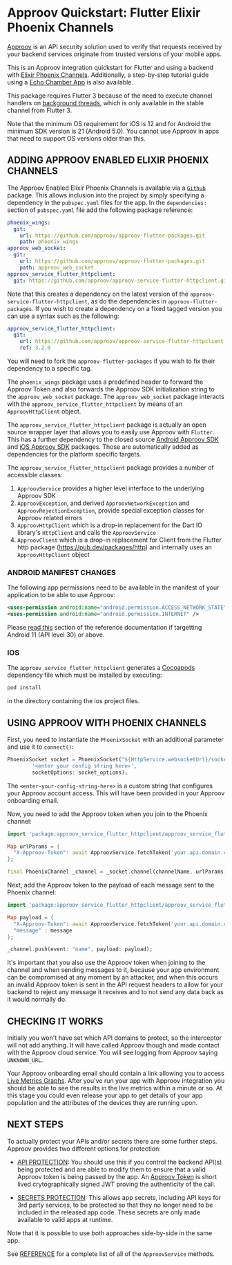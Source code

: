 # Approov Quickstart: Flutter Elixir Phoenix Channels

[Approov](https://approov.io) is an API security solution used to verify that requests received by your backend services originate from trusted versions of your mobile apps.

This is an Approov integration quickstart for Flutter and using a backend with [Elixir Phoenix Channels](https://hexdocs.pm/phoenix/channels.html). Additionally, a step-by-step tutorial guide using a [Echo Chamber App](https://github.com/approov/quickstart-flutter-elixir-phoenix-channels/blob/master/ECHO-CHAMBER-EXAMPLE.md) is also available.

This package requires Flutter 3 because of the need to execute channel handlers on [background threads](https://docs.flutter.dev/development/platform-integration/platform-channels?tab=ios-channel-objective-c-tab#executing-channel-handlers-on-background-threads), which is only available in the stable channel from Flutter 3.

Note that the minimum OS requirement for iOS is 12 and for Android the minimum SDK version is 21 (Android 5.0). You cannot use Approov in apps that need to support OS versions older than this.

## ADDING APPROOV ENABLED ELIXIR PHOENIX CHANNELS

The Approov Enabled Elixir Phoenix Channels is available via a [`Github`](https://github.com/approov/approov-flutter-packages.git) package. This allows inclusion into the project by simply specifying a dependency in the `pubspec.yaml` files for the app. In the `dependencies:` section of `pubspec.yaml` file add the following package reference:

```yaml
phoenix_wings:
  git:
    url: https://github.com/approov/approov-flutter-packages.git
    path: phoenix_wings
approov_web_socket:
  git:
    url: https://github.com/approov/approov-flutter-packages.git
    path: approov_web_socket
approov_service_flutter_httpclient:
  git: https://github.com/approov/approov-service-flutter-httpclient.git
```

Note that this creates a dependency on the latest version of the `approov-service-flutter-httpclient`, as do the dependencies in `approov-flutter-packages`. If you wish to create a dependency on a fixed tagged version you can use a syntax such as the following:

```yaml
approov_service_flutter_httpclient:
  git:
    url: https://github.com/approov/approov-service-flutter-httpclient.git
    ref: 3.2.0
```

You will need to fork the `approov-flutter-packages` if you wish to fix their dependency to a specific tag.

The `phoenix_wings` package uses a predefined header to forward the Approov Token and also forwards the Approov SDK initialization string to the `approov_web_socket` package. The `approov_web_socket` package interacts with the `approov_service_flutter_httpclient` by means of an `ApproovHttpClient` object.

The `approov_service_flutter_httpclient` package is actually an open source wrapper layer that allows you to easily use Approov with `Flutter`. This has a further dependency to the closed source [Android Approov SDK](https://github.com/approov/approov-android-sdk) and [iOS Approov SDK](https://github.com/approov/approov-ios-sdk) packages. Those are automatically added as dependencies for the platform specific targets.

The `approov_service_flutter_httpclient` package provides a number of accessible classes:

1. `ApproovService` provides a higher level interface to the underlying Approov SDK
2. `ApproovException`, and derived `ApproovNetworkException` and `ApproovRejectionException`, provide special exception classes for Approov related errors 
3. `ApproovHttpClient` which is a drop-in replacement for the Dart IO library's `HttpClient` and calls the `ApproovService`
4. `ApproovClient` which is a drop-in replacement for Client from the Flutter http package (https://pub.dev/packages/http) and internally uses an `ApproovHttpClient` object

### ANDROID MANIFEST CHANGES

The following app permissions need to be available in the manifest of your application to be able to use Approov:

```xml
<uses-permission android:name="android.permission.ACCESS_NETWORK_STATE" />
<uses-permission android:name="android.permission.INTERNET" />
```

Please [read this](https://approov.io/docs/latest/approov-usage-documentation/#targetting-android-11-and-above) section of the reference documentation if targetting Android 11 (API level 30) or above.

### IOS

The `approov_service_flutter_httpclient` generates a [Cocoapods](https://cocoapods.org) dependency file which must be installed by executing:

```Bash
pod install
```

in the directory containing the ios project files.

## USING APPROOV WITH PHOENIX CHANNELS

First, you need to instantiate the `PhoenixSocket` with an additional parameter and use it to `connect()`:

```Dart
PhoenixSocket socket = PhoenixSocket("${HttpService.websocketUrl}/socket/websocket",
        '<enter your config string here>',
        socketOptions: socket_options);
```

The `<enter-your-config-string-here>` is a custom string that configures your Approov account access. This will have been provided in your Approov onboarding email.

Now, you need to add the Approov token when you join to the Phoenix channel:

```dart
import 'package:approov_service_flutter_httpclient/approov_service_flutter_httpclient.dart';

Map urlParams = {
  "X-Approov-Token": await ApproovService.fetchToken('your.api.domain.com')
};

final PhoenixChannel _channel = _socket.channel(channelName, urlParams);
```

Next, add the Approov token to the payload of each message sent to the Phoenix channel:

```dart
import 'package:approov_service_flutter_httpclient/approov_service_flutter_httpclient.dart';

Map payload = {
  "X-Approov-Token": await ApproovService.fetchToken('your.api.domain.com'),
  "message" : message
};

_channel.push(event: "name", payload: payload);
```

It's important that you also use the Approov token when joining to the channel and when sending messages to it, because your app environment can be compromised at any moment by an attacker, and when this occurs an invalid Approov token is sent in the API request headers to allow for your backend to reject any message it receives and to not send any data back as it would normally do.

## CHECKING IT WORKS

Initially you won't have set which API domains to protect, so the interceptor will not add anything. It will have called Approov though and made contact with the Approov cloud service. You will see logging from Approov saying `UNKNOWN_URL`.

Your Approov onboarding email should contain a link allowing you to access [Live Metrics Graphs](https://approov.io/docs/latest/approov-usage-documentation/#metrics-graphs). After you've run your app with Approov integration you should be able to see the results in the live metrics within a minute or so. At this stage you could even release your app to get details of your app population and the attributes of the devices they are running upon.

## NEXT STEPS
To actually protect your APIs and/or secrets there are some further steps. Approov provides two different options for protection:

* [API PROTECTION](https://github.com/approov/quickstart-flutter-httpclient/blob/master/API-PROTECTION.md): You should use this if you control the backend API(s) being protected and are able to modify them to ensure that a valid Approov token is being passed by the app. An [Approov Token](https://approov.io/docs/latest/approov-usage-documentation/#approov-tokens) is short lived crytographically signed JWT proving the authenticity of the call.

* [SECRETS PROTECTION](https://github.com/approov/quickstart-flutter-httpclient/blob/master/SECRETS-PROTECTION.md): This allows app secrets, including API keys for 3rd party services, to be protected so that they no longer need to be included in the released app code. These secrets are only made available to valid apps at runtime.

Note that it is possible to use both approaches side-by-side in the same app.

See [REFERENCE](https://github.com/approov/quickstart-flutter-httpclient/blob/master/REFERENCE.md) for a complete list of all of the `ApproovService` methods.
